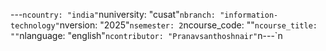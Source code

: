 ---
---

﻿---`ncountry: "india"`nuniversity: "cusat"`nbranch: "information-technology"`nversion: "2025"`nsemester: 2`ncourse_code: ""`ncourse_title: ""`nlanguage: "english"`ncontributor: "Pranavsanthoshnair"`n---`n
